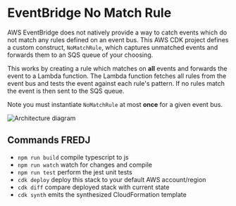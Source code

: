 # EventBridge No Match Rule

AWS EventBridge does not natively provide a way to catch events which do not match any rules defined on an event bus. This AWS CDK project defines a custom construct, `NoMatchRule`, which captures unmatched events and forwards them to an SQS queue of your choosing.

This works by creating a rule which matches on **all** events and forwards the event to a Lambda function. The Lambda function fetches all rules from the event bus and tests the event against each rule's pattern. If no rules match the event is then sent to the SQS queue.

Note you must instantiate `NoMatchRule` at most **once** for a given event bus.

![Architecture diagram](./diagram.png)

## Commands FREDJ

- `npm run build` compile typescript to js
- `npm run watch` watch for changes and compile
- `npm run test` perform the jest unit tests
- `cdk deploy` deploy this stack to your default AWS account/region
- `cdk diff` compare deployed stack with current state
- `cdk synth` emits the synthesized CloudFormation template
